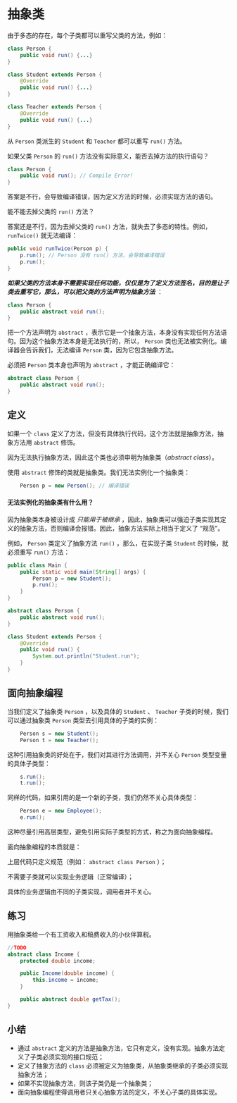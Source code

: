 

# **抽象类**

由于多态的存在，每个子类都可以重写父类的方法，例如：

```java
class Person {
    public void run() {...}
}

class Student extends Person {
    @Override
    public void run() {...}
}

class Teacher extends Person {
    @Override
    public void run() {...}
}
```

从 `Person` 类派生的 `Student` 和 `Teacher` 都可以重写 `run()` 方法。

如果父类 `Person` 的 `run()` 方法没有实际意义，能否去掉方法的执行语句？

```java
class Person {
    public void run(); // Compile Error!
}
```

答案是不行，会导致编译错误，因为定义方法的时候，必须实现方法的语句。

能不能去掉父类的 `run()` 方法？

答案还是不行，因为去掉父类的 `run()` 方法，就失去了多态的特性。例如， `runTwice()` 就无法编译：

```java
public void runTwice(Person p) {
    p.run(); // Person 没有 run() 方法，会导致编译错误
    p.run();
}
```

***如果父类的方法本身不需要实现任何功能，仅仅是为了定义方法签名，目的是让子类去重写它，那么，可以把父类的方法声明为抽象方法*** ：

```java
class Person {
    public abstract void run();
}
```

把一个方法声明为 `abstract` ，表示它是一个抽象方法，本身没有实现任何方法语句。因为这个抽象方法本身是无法执行的，所以， `Person` 类也无法被实例化。编译器会告诉我们，无法编译 `Person` 类，因为它包含抽象方法。

必须把 `Person` 类本身也声明为 `abstract` ，才能正确编译它：

```java
abstract class Person {
    public abstract void run();
}
```

## 定义

如果一个 `class` 定义了方法，但没有具体执行代码，这个方法就是抽象方法，抽象方法用 `abstract` 修饰。

因为无法执行抽象方法，因此这个类也必须申明为抽象类（*abstract class*）。

使用 `abstract` 修饰的类就是抽象类。我们无法实例化一个抽象类：

```java
    Person p = new Person(); // 编译错误
```

#### 无法实例化的抽象类有什么用？

因为抽象类本身被设计成 *只能用于被继承* ，因此，抽象类可以强迫子类实现其定义的抽象方法，否则编译会报错。因此，抽象方法实际上相当于定义了 “规范”。

例如， `Person` 类定义了抽象方法 `run()` ，那么，在实现子类 `Student` 的时候，就必须重写 `run()` 方法：

```java
public class Main {
    public static void main(String[] args) {
        Person p = new Student();
        p.run();
    }
}

abstract class Person {
    public abstract void run();
}

class Student extends Person {
    @Override
    public void run() {
        System.out.println("Student.run");
    }
}
```


## 面向抽象编程

当我们定义了抽象类 `Person` ，以及具体的 `Student` 、 `Teacher` 子类的时候，我们可以通过抽象类 `Person` 类型去引用具体的子类的实例：

```java
    Person s = new Student();
    Person t = new Teacher();
```

这种引用抽象类的好处在于，我们对其进行方法调用，并不关心 `Person` 类型变量的具体子类型：

```java
    s.run();
    t.run();
```

同样的代码，如果引用的是一个新的子类，我们仍然不关心具体类型：

```java
    Person e = new Employee();
    e.run();
```

这种尽量引用高层类型，避免引用实际子类型的方式，称之为面向抽象编程。

面向抽象编程的本质就是：

上层代码只定义规范（例如： `abstract class Person` ）；

不需要子类就可以实现业务逻辑（正常编译）；

具体的业务逻辑由不同的子类实现，调用者并不关心。

## 练习


用抽象类给一个有工资收入和稿费收入的小伙伴算税。

```java
//TODO
abstract class Income {
    protected double income;

    public Income(double income) {
        this.income = income;
    }

    public abstract double getTax();
}
```


## 小结


- 通过 `abstract` 定义的方法是抽象方法，它只有定义，没有实现。抽象方法定义了子类必须实现的接口规范；
- 定义了抽象方法的 `class` 必须被定义为抽象类，从抽象类继承的子类必须实现抽象方法；
- 如果不实现抽象方法，则该子类仍是一个抽象类；
- 面向抽象编程使得调用者只关心抽象方法的定义，不关心子类的具体实现。




